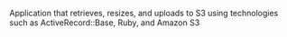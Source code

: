 Application that retrieves, resizes, and uploads to S3 using technologies such as ActiveRecord::Base, Ruby, and Amazon S3
